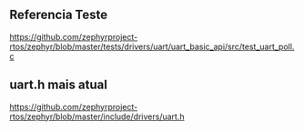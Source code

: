 ## Referencia Teste

https://github.com/zephyrproject-rtos/zephyr/blob/master/tests/drivers/uart/uart_basic_api/src/test_uart_poll.c

## uart.h mais atual

https://github.com/zephyrproject-rtos/zephyr/blob/master/include/drivers/uart.h